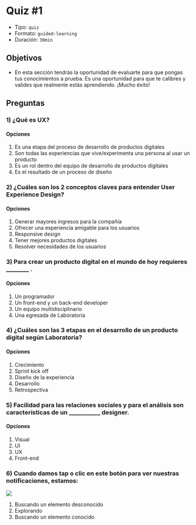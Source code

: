 # Quiz #1
- Tipo: `quiz`
- Formato: `guided-learning`
- Duración: `30min`

## Objetivos

- En esta sección tendrás la oportunidad de evaluarte para que pongas tus conocimientos a prueba. Es una oportunidad para que te calibres y valides que realmente estás aprendiendo. ¡Mucho éxito!

## Preguntas

### 1) ¿Qué es UX?
#### Opciones

  1. Es una etapa del proceso de desarrollo de productos digitales
  2. Son todas las experiencias que vive/experimenta una persona al usar un producto
  3. Es un rol dentro del equipo de desarrollo de productos digitales
  4. Es el resultado de un proceso de diseño
 

<solution style="display:none;">2</solution>

### 2) ¿Cuáles son los 2 conceptos claves para entender User Experience Design?
#### Opciones

  1. Generar mayores ingresos para la compañía
  2. Ofrecer una experiencia amigable para los usuarios
  3. Responsive design
  4. Tener mejores productos digitales
  5. Resolver necesidades de los usuarios

<solution style="display:none;">2,5</solution>

### 3) Para crear un producto digital en el mundo de hoy requieres ________ .
#### Opciones

  1. Un programador
  2. Un front-end y un back-end developer
  3. Un equipo multidisciplinario
  4. Una egresada de Laboratoria

<solution style="display:none;">3</solution>


### 4) ¿Cuáles son las 3 etapas en el desarrollo de un producto digital según Laboratoria?
#### Opciones

  1. Crecimiento
  2. Sprint kick off
  3. Diseño de la experiencia
  4. Desarrollo
  5. Retrospectiva

<solution style="display:none;">1,3,4</solution>

### 5) Facilidad para las relaciones sociales y para el análisis son características de un ___________ designer.
#### Opciones

  1. Visual
  2. UI
  3. UX
  4. Front-end

<solution style="display:none;">3</solution>

### 6) Cuando damos tap o clic en este botón para ver nuestras notificaciones, estamos:

![](https://lh3.googleusercontent.com/jc8Aumvx6icMIfCo_NGlJ4i3A-9AHS-wlvXkBrjIuwK5Oe4VEMMQtjYdprUz7mOcYl3RsA5ipCKPG60HSCShPKt0Ez7zNUJallBvlPR0obj8FbYMAD-fZLsPAjzpyO2KzOGDH95LeBc)

  1. Buscando un elemento desconocido
  2. Explorando 
  3. Buscando un elemento conocido

<solution style="display:none;">3</solution>